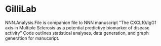 # GilliLab
NNN.Analysis.File is companion file to NNN manuscript "The CXCL10/IgG1 axis in Multiple Sclerosis as a potential predictive biomarker of disease activity”
Code outlines statistical analyses, data generation, and graph generation for manucsript. 
